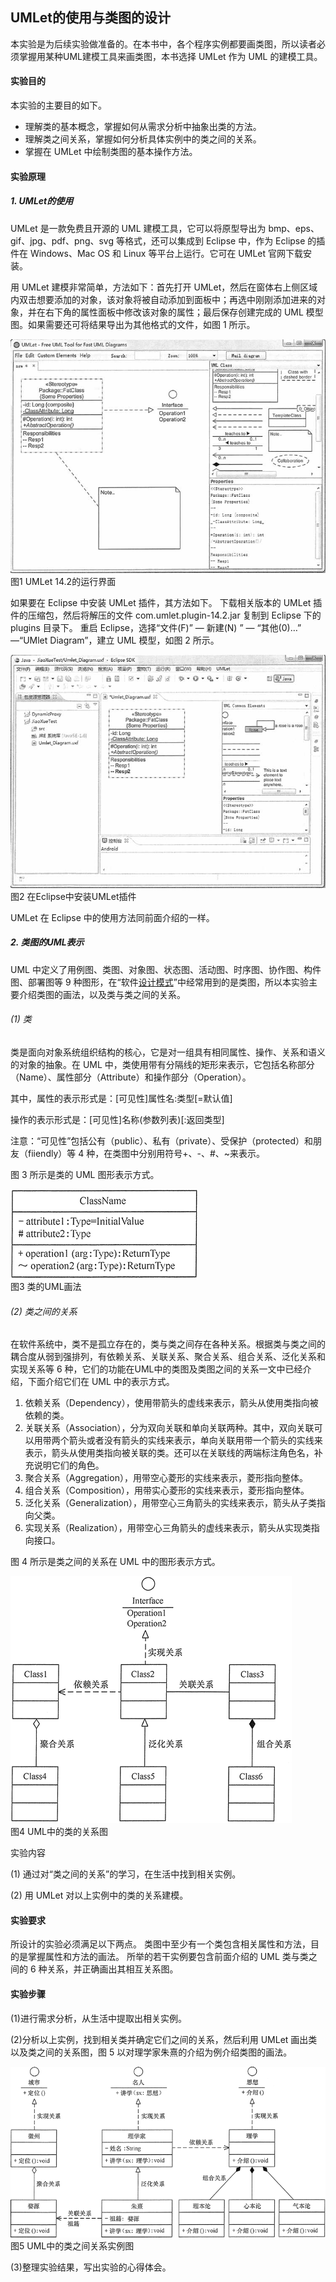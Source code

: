 ## UMLet的使用与类图的设计
本实验是为后续实验做准备的。在本书中，各个程序实例都要画类图，所以读者必须掌握用某种UML建模工具来画类图，本书选择 UMLet 作为 UML 的建模工具。
#### 实验目的

本实验的主要目的如下。
* 理解类的基本概念，掌握如何从需求分析中抽象出类的方法。
* 理解类之间关系，掌握如何分析具体实例中的类之间的关系。
* 掌握在 UMLet 中绘制类图的基本操作方法。
#### 实验原理

##### 1. UMLet的使用

UMLet 是一款免费且开源的 UML 建模工具，它可以将原型导出为 bmp、eps、gif、jpg、pdf、png、svg 等格式，还可以集成到 Eclipse 中，作为 Eclipse 的插件在 Windows、Mac OS 和 Linux 等平台上运行。它可在 UMLet 官网下载安装。

用 UMLet 建模非常简单，方法如下：首先打开 UMLet，然后在窗体右上侧区域内双击想要添加的对象，该对象将被自动添加到面板中；再选中刚刚添加进来的对象，并在右下角的属性面板中修改该对象的属性；最后保存创建完成的 UML 模型图。如果需要还可将结果导出为其他格式的文件，如图 1 所示。

![3-1Q119161044c4](uploads/25bfdb7a8f2e9ba182370fdef8bf642e/3-1Q119161044c4.jpg)  
图1 UMLet 14.2的运行界面

如果要在 Eclipse 中安装 UMLet 插件，其方法如下。
下载相关版本的 UMLet 插件的压缩包，然后将解压的文件 com.umlet.plugin-14.2.jar 复制到 Eclipse 下的 plugins 目录下。
重启 Eclipse，选择“文件(F)” — 新建(N) ” — “其他(0)…” —“UMlet Diagram”，建立 UML 模型，如图 2 所示。

![3-1Q119161112638](uploads/29f0d037b7105c8e0afe52a93f7be96b/3-1Q119161112638.jpg)  
图2 在Eclipse中安装UMLet插件

UMLet 在 Eclipse 中的使用方法同前面介绍的一样。
##### 2. 类图的UML表示

UML 中定义了用例图、类图、对象图、状态图、活动图、时序图、协作图、构件图、部署图等 9 种图形，在“软件[设计模式](https://gitlab.com/superxzl/way-api/wikis/设计模式/设计模式)”中经常用到的是类图，所以本实验主要介绍类图的画法，以及类与类之间的关系。
###### (1) 类

类是面向对象系统组织结构的核心，它是对一组具有相同属性、操作、关系和语义的对象的抽象。在 UML 中，类使用带有分隔线的矩形来表示，它包括名称部分（Name）、属性部分（Attribute）和操作部分（Operation）。

其中，属性的表示形式是：[可见性]属性名:类型[=默认值]

操作的表示形式是：[可见性]名称(参数列表)[:返回类型]

注意：“可见性”包括公有（public）、私有（private）、受保护（protected）和朋友（fiiendly）等 4 种，在类图中分别用符号+、-、#、~来表示。

图 3 所示是类的 UML 图形表示方式。

![3-1Q119161139429](uploads/5ed666822df40d59c567aa5e3689976f/3-1Q119161139429.gif)  
图3 类的UML画法
###### (2) 类之间的关系

在软件系统中，类不是孤立存在的，类与类之间存在各种关系。根据类与类之间的耦合度从弱到强排列，有依赖关系、关联关系、聚合关系、组合关系、泛化关系和实现关系等 6 种，它们的功能在UML中的类图及类图之间的关系一文中已经介绍，下面介绍它们在 UML 中的表示方式。
1. 依赖关系（Dependency），使用带箭头的虚线来表示，箭头从使用类指向被依赖的类。
2. 关联关系（Association），分为双向关联和单向关联两种。其中，双向关联可以用带两个箭头或者没有箭头的实线来表示，单向关联用带一个箭头的实线来表示，箭头从使用类指向被关联的类。还可以在关联线的两端标注角色名，补充说明它们的角色。
3. 聚合关系（Aggregation），用带空心菱形的实线来表示，菱形指向整体。
4. 组合关系（Composition），用带实心菱形的实线来表示，菱形指向整体。
5. 泛化关系（Generalization），用带空心三角箭头的实线来表示，箭头从子类指向父类。
6. 实现关系（Realization），用带空心三角箭头的虚线来表示，箭头从实现类指向接口。

图 4 所示是类之间的关系在 UML 中的图形表示方式。

![3-1Q119161203241](uploads/7c288ff610978fe0fde5ff0c62c6d145/3-1Q119161203241.gif)  
图4 UML中的类的关系图

实验内容

(1) 通过对“类之间的关系”的学习，在生活中找到相关实例。

(2) 用 UMLet 对以上实例中的类的关系建模。
#### 实验要求

所设计的实验必须满足以下两点。
类图中至少有一个类包含相关属性和方法，目的是掌握属性和方法的画法。
所举的若干实例要包含前面介绍的 UML 类与类之间的 6 种关系，并正确画出其相互关系图。
#### 实验步骤

(1)进行需求分析，从生活中提取出相关实例。

(2)分析以上实例，找到相关类并确定它们之间的关系，然后利用 UMLet 画出类以及类之间的关系图，图 5 以对理学家朱熹的介绍为例介绍类图的画法。

![3-1Q11916122cV](uploads/08f0b4a7f3fdb2f3d24758534ce4908f/3-1Q11916122cV.gif)  
图5 UML中的类之间关系实例图

(3)整理实验结果，写出实验的心得体会。